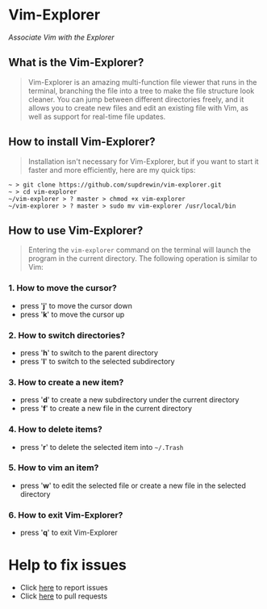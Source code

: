 # Vim-Explorer

_Associate Vim with the Explorer_

## What is the Vim-Explorer?

> Vim-Explorer is an amazing multi-function file viewer that runs in the terminal, branching the file into a tree to make the file structure look cleaner. You can jump between different directories freely, and it allows you to create new files and edit an existing file with Vim, as well as support for real-time file updates.

## How to install Vim-Explorer?

> Installation isn't necessary for Vim-Explorer, but if you want to start it faster and more efficiently, here are my quick tips:

	~ > git clone https://github.com/supdrewin/vim-explorer.git
	~ > cd vim-explorer
	~/vim-explorer > ? master > chmod +x vim-explorer
	~/vim-explorer > ? master > sudo mv vim-explorer /usr/local/bin

## How to use Vim-Explorer? 

> Entering the `vim-explorer` command on the terminal will launch the program in the current directory. The following operation is similar to Vim:

### 1. How to move the cursor?

* press '**j**' to move the cursor down
* press '**k**' to move the cursor up

### 2. How to switch directories?

* press '**h**' to switch to the parent directory
* press '**l**' to switch to the selected subdirectory

### 3. How to create a new item?

* press '**d**' to create a new subdirectory under the current directory
* press '**f**' to create a new file in the current directory

### 4. How to delete items?

* press '**r**' to delete the selected item into `~/.Trash`

### 5. How to vim an item?

* press '**w**' to edit the selected file or create a new file in the selected directory

### 6. How to exit Vim-Explorer?

* press '**q**' to exit Vim-Explorer

# Help to fix issues

* Click [here](https://github.com/supdrewin/vim-explorer/issues) to report issues
* Click [here](https://github.com/supdrewin/vim-explorer/pulls) to pull requests
